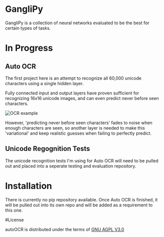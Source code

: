 # GangliPy

GangliPy is a collection of neural networks evaluated to be the best for certain types of tasks.

# In Progress

## Auto OCR

The first project here is an attempt to recognize all 60,000 unicode characters using a single hidden layer.

Fully connected input and output layers have proven sufficient for recognizing 16x16 unicode images, and can even 
predict never before seen characters.

![OCR example](https://i.imgur.com/2mwf7XQ.jpg)

However, 'predicting never before seen characters' fades to noise when enough characters are seen, so another layer is 
 needed to make this 'variational' and keep realistic guesses when failing to perfectly predict.

## Unicode Regognition Tests

The unicode recognition tests I'm using for Auto OCR will need to be pulled out and placed into a seperate testing and 
evaluation repository.

# Installation

There is currently no pip repository available. Once Auto OCR is finished, it will be pulled out into its own repo and 
will be added as a requirement to this one.

#License

autoOCR is distributed under the terms of 
[GNU AGPL V3.0](https://choosealicense.com/licenses/agpl-3.0)
